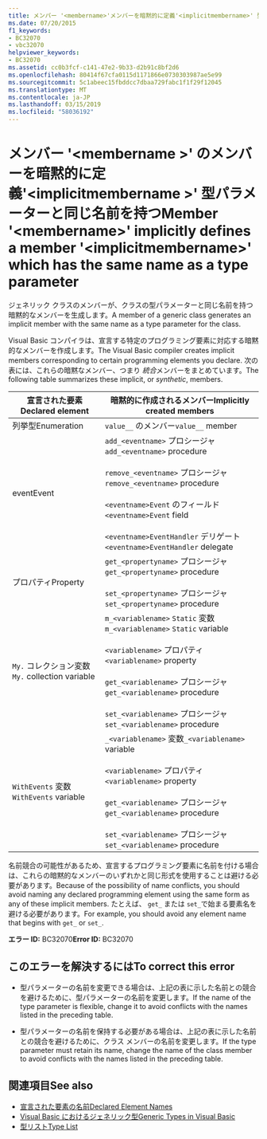 ```yaml
---
title: メンバー '<membername>'メンバーを暗黙的に定義'<implicitmembername>' 型パラメーターと同じ名前を持つ
ms.date: 07/20/2015
f1_keywords:
- BC32070
- vbc32070
helpviewer_keywords:
- BC32070
ms.assetid: cc0b3fcf-c141-47e2-9b33-d2b91c8bf2d6
ms.openlocfilehash: 80414f67cfa0115d1171866e0730303987ae5e99
ms.sourcegitcommit: 5c1abeec15fbddcc7dbaa729fabc1f1f29f12045
ms.translationtype: MT
ms.contentlocale: ja-JP
ms.lasthandoff: 03/15/2019
ms.locfileid: "58036192"
---
```

# <a name="member-membername-implicitly-defines-a-member-implicitmembername-which-has-the-same-name-as-a-type-parameter"></a><span data-ttu-id="e8aa7-102">メンバー '\<membername >' のメンバーを暗黙的に定義'\<implicitmembername >' 型パラメーターと同じ名前を持つ</span><span class="sxs-lookup"><span data-stu-id="e8aa7-102">Member '\<membername>' implicitly defines a member '\<implicitmembername>' which has the same name as a type parameter</span></span>
<span data-ttu-id="e8aa7-103">ジェネリック クラスのメンバーが、クラスの型パラメーターと同じ名前を持つ暗黙的なメンバーを生成します。</span><span class="sxs-lookup"><span data-stu-id="e8aa7-103">A member of a generic class generates an implicit member with the same name as a type parameter for the class.</span></span>  
  
 <span data-ttu-id="e8aa7-104">Visual Basic コンパイラは、宣言する特定のプログラミング要素に対応する暗黙的なメンバーを作成します。</span><span class="sxs-lookup"><span data-stu-id="e8aa7-104">The Visual Basic compiler creates implicit members corresponding to certain programming elements you declare.</span></span> <span data-ttu-id="e8aa7-105">次の表には、これらの暗黙なメンバー、つまり *統合*メンバーをまとめています。</span><span class="sxs-lookup"><span data-stu-id="e8aa7-105">The following table summarizes these implicit, or *synthetic*, members.</span></span>  
  
|<span data-ttu-id="e8aa7-106">宣言された要素</span><span class="sxs-lookup"><span data-stu-id="e8aa7-106">Declared element</span></span>|<span data-ttu-id="e8aa7-107">暗黙的に作成されるメンバー</span><span class="sxs-lookup"><span data-stu-id="e8aa7-107">Implicitly created members</span></span>|  
|----------------------|--------------------------------|  
|<span data-ttu-id="e8aa7-108">列挙型</span><span class="sxs-lookup"><span data-stu-id="e8aa7-108">Enumeration</span></span>|<span data-ttu-id="e8aa7-109">`value__` のメンバー</span><span class="sxs-lookup"><span data-stu-id="e8aa7-109">`value__` member</span></span>|  
|<span data-ttu-id="e8aa7-110">event</span><span class="sxs-lookup"><span data-stu-id="e8aa7-110">Event</span></span>|<span data-ttu-id="e8aa7-111">`add_<eventname>` プロシージャ</span><span class="sxs-lookup"><span data-stu-id="e8aa7-111">`add_<eventname>` procedure</span></span><br /><br /> <span data-ttu-id="e8aa7-112">`remove_<eventname>` プロシージャ</span><span class="sxs-lookup"><span data-stu-id="e8aa7-112">`remove_<eventname>` procedure</span></span><br /><br /> <span data-ttu-id="e8aa7-113">`<eventname>Event` のフィールド</span><span class="sxs-lookup"><span data-stu-id="e8aa7-113">`<eventname>Event` field</span></span><br /><br /> <span data-ttu-id="e8aa7-114">`<eventname>EventHandler` デリゲート</span><span class="sxs-lookup"><span data-stu-id="e8aa7-114">`<eventname>EventHandler` delegate</span></span>|  
|<span data-ttu-id="e8aa7-115">プロパティ</span><span class="sxs-lookup"><span data-stu-id="e8aa7-115">Property</span></span>|<span data-ttu-id="e8aa7-116">`get_<propertyname>` プロシージャ</span><span class="sxs-lookup"><span data-stu-id="e8aa7-116">`get_<propertyname>` procedure</span></span><br /><br /> <span data-ttu-id="e8aa7-117">`set_<propertyname>` プロシージャ</span><span class="sxs-lookup"><span data-stu-id="e8aa7-117">`set_<propertyname>` procedure</span></span>|  
|<span data-ttu-id="e8aa7-118">`My.` コレクション変数</span><span class="sxs-lookup"><span data-stu-id="e8aa7-118">`My.` collection variable</span></span>|<span data-ttu-id="e8aa7-119">`m_<variablename>` `Static` 変数</span><span class="sxs-lookup"><span data-stu-id="e8aa7-119">`m_<variablename>` `Static` variable</span></span><br /><br /> <span data-ttu-id="e8aa7-120">`<variablename>` プロパティ</span><span class="sxs-lookup"><span data-stu-id="e8aa7-120">`<variablename>` property</span></span><br /><br /> <span data-ttu-id="e8aa7-121">`get_<variablename>` プロシージャ</span><span class="sxs-lookup"><span data-stu-id="e8aa7-121">`get_<variablename>` procedure</span></span><br /><br /> <span data-ttu-id="e8aa7-122">`set_<variablename>` プロシージャ</span><span class="sxs-lookup"><span data-stu-id="e8aa7-122">`set_<variablename>` procedure</span></span>|  
|<span data-ttu-id="e8aa7-123">`WithEvents` 変数</span><span class="sxs-lookup"><span data-stu-id="e8aa7-123">`WithEvents` variable</span></span>|<span data-ttu-id="e8aa7-124">`_<variablename>` 変数</span><span class="sxs-lookup"><span data-stu-id="e8aa7-124">`_<variablename>` variable</span></span><br /><br /> <span data-ttu-id="e8aa7-125">`<variablename>` プロパティ</span><span class="sxs-lookup"><span data-stu-id="e8aa7-125">`<variablename>` property</span></span><br /><br /> <span data-ttu-id="e8aa7-126">`get_<variablename>` プロシージャ</span><span class="sxs-lookup"><span data-stu-id="e8aa7-126">`get_<variablename>` procedure</span></span><br /><br /> <span data-ttu-id="e8aa7-127">`set_<variablename>` プロシージャ</span><span class="sxs-lookup"><span data-stu-id="e8aa7-127">`set_<variablename>` procedure</span></span>|  
  
 <span data-ttu-id="e8aa7-128">名前競合の可能性があるため、宣言するプログラミング要素に名前を付ける場合は、これらの暗黙的なメンバーのいずれかと同じ形式を使用することは避ける必要があります。</span><span class="sxs-lookup"><span data-stu-id="e8aa7-128">Because of the possibility of name conflicts, you should avoid naming any declared programming element using the same form as any of these implicit members.</span></span> <span data-ttu-id="e8aa7-129">たとえば、 `get_` または `set_`で始まる要素名を避ける必要があります。</span><span class="sxs-lookup"><span data-stu-id="e8aa7-129">For example, you should avoid any element name that begins with `get_` or `set_`.</span></span>  
  
 <span data-ttu-id="e8aa7-130">**エラー ID:** BC32070</span><span class="sxs-lookup"><span data-stu-id="e8aa7-130">**Error ID:** BC32070</span></span>  
  
## <a name="to-correct-this-error"></a><span data-ttu-id="e8aa7-131">このエラーを解決するには</span><span class="sxs-lookup"><span data-stu-id="e8aa7-131">To correct this error</span></span>  
  
-   <span data-ttu-id="e8aa7-132">型パラメーターの名前を変更できる場合は、上記の表に示した名前との競合を避けるために、型パラメーターの名前を変更します。</span><span class="sxs-lookup"><span data-stu-id="e8aa7-132">If the name of the type parameter is flexible, change it to avoid conflicts with the names listed in the preceding table.</span></span>  
  
-   <span data-ttu-id="e8aa7-133">型パラメーターの名前を保持する必要がある場合は、上記の表に示した名前との競合を避けるために、クラス メンバーの名前を変更します。</span><span class="sxs-lookup"><span data-stu-id="e8aa7-133">If the type parameter must retain its name, change the name of the class member to avoid conflicts with the names listed in the preceding table.</span></span>  
  
## <a name="see-also"></a><span data-ttu-id="e8aa7-134">関連項目</span><span class="sxs-lookup"><span data-stu-id="e8aa7-134">See also</span></span>

- [<span data-ttu-id="e8aa7-135">宣言された要素の名前</span><span class="sxs-lookup"><span data-stu-id="e8aa7-135">Declared Element Names</span></span>](../../visual-basic/programming-guide/language-features/declared-elements/declared-element-names.md)
- [<span data-ttu-id="e8aa7-136">Visual Basic におけるジェネリック型</span><span class="sxs-lookup"><span data-stu-id="e8aa7-136">Generic Types in Visual Basic</span></span>](../../visual-basic/programming-guide/language-features/data-types/generic-types.md)
- [<span data-ttu-id="e8aa7-137">型リスト</span><span class="sxs-lookup"><span data-stu-id="e8aa7-137">Type List</span></span>](../../visual-basic/language-reference/statements/type-list.md)
